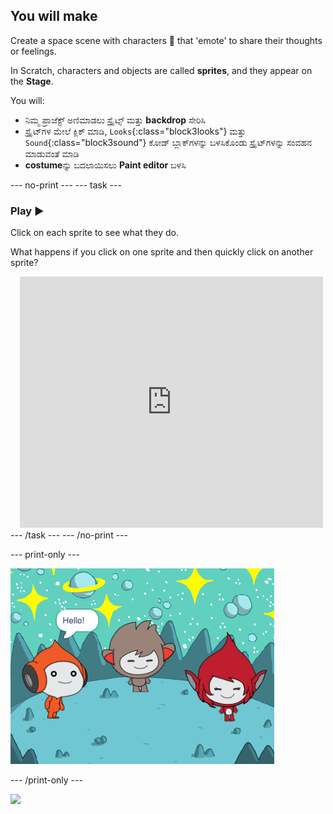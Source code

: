 ## You will make

Create a space scene with characters 👾 that 'emote' to share their thoughts or feelings.

In Scratch, characters and objects are called **sprites**, and they appear on the **Stage**.

You will:
+ ನಿಮ್ಮ ಪ್ರಾಜೆಕ್ಟ್ ಅಣಿಮಾಡಲು ಸ್ಪ್ರೈಟ್ಸ್ ಮತ್ತು **backdrop** ಸೇರಿಸಿ
+ ಸ್ಪ್ರೈಟ್‌ಗಳ ಮೇಲೆ ಕ್ಲಿಕ್ ಮಾಡಿ, `Looks`{:class="block3looks"} ಮತ್ತು `Sound`{:class="block3sound"} ಕೋಡ್ ಬ್ಲಾಕ್‌ಗಳನ್ನು ಬಳಸಿಕೊಂಡು ಸ್ಪ್ರೈಟ್‌ಗಳನ್ನು ಸಂವಹನ ಮಾಡುವಂತೆ ಮಾಡಿ
+ **costume**ನ್ನು ಬದಲಾಯಿಸಲು **Paint editor** ಬಳಸಿ

--- no-print --- --- task ---
### Play ▶️
<div style="display: flex; flex-wrap: wrap">
<div style="flex-basis: 175px; flex-grow: 1">  
Click on each sprite to see what they do. 

What happens if you click on one sprite and then quickly click on another sprite?
</div>
<div class="scratch-preview" style="margin-left: 15px;">
  <iframe allowtransparency="true" width="485" height="402" src="https://scratch.mit.edu/projects/embed/485673032/?autostart=false" frameborder="0"></iframe>
</div>
</div>
--- /task --- --- /no-print ---

--- print-only ---

![The completed project.](images/showcase_static.png)

--- /print-only ---

![](https://code.org/api/hour/begin_raspi_space.png)


